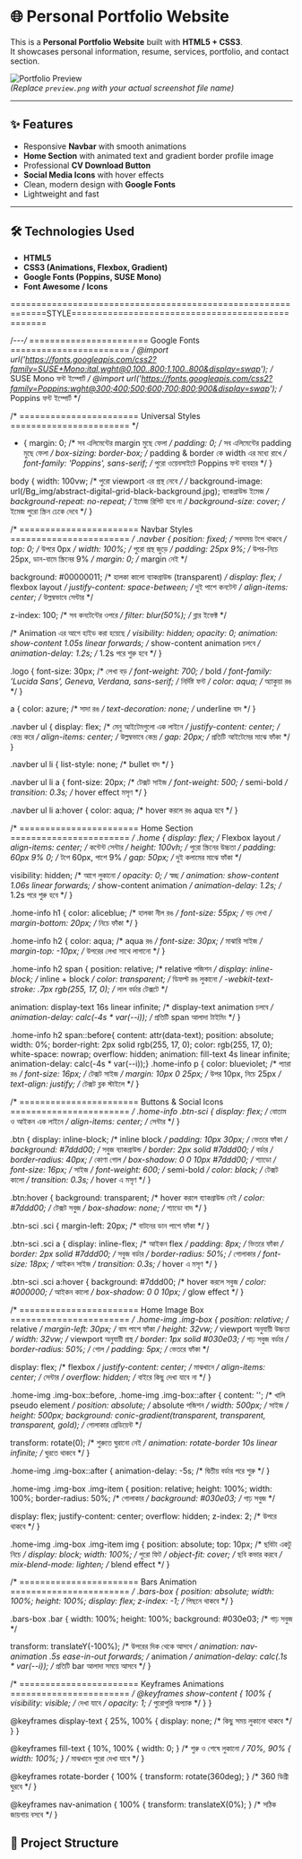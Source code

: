 # 🌐 Personal Portfolio Website  

This is a **Personal Portfolio Website** built with **HTML5 + CSS3**.  
It showcases personal information, resume, services, portfolio, and contact section.  

![Portfolio Preview](./preview.png)  
*(Replace `preview.png` with your actual screenshot file name)*  

---

## ✨ Features  
- Responsive **Navbar** with smooth animations  
- **Home Section** with animated text and gradient border profile image  
- Professional **CV Download Button**  
- **Social Media Icons** with hover effects  
- Clean, modern design with **Google Fonts**  
- Lightweight and fast  

---

## 🛠️ Technologies Used  
- **HTML5**  
- **CSS3 (Animations, Flexbox, Gradient)**  
- **Google Fonts (Poppins, SUSE Mono)**  
- **Font Awesome / Icons**  

=============================================================STYLE=================================================


/*---/* =======================
   Google Fonts
======================= */
@import url('https://fonts.googleapis.com/css2?family=SUSE+Mono:ital,wght@0,100..800;1,100..800&display=swap'); /* SUSE Mono ফন্ট ইম্পোর্ট */
@import url('https://fonts.googleapis.com/css2?family=Poppins:wght@300;400;500;600;700;800;900&display=swap'); /* Poppins ফন্ট ইম্পোর্ট */


/* =======================
   Universal Styles
======================= */
* {
  margin: 0; /* সব এলিমেন্টের margin মুছে ফেলা */
  padding: 0; /* সব এলিমেন্টের padding মুছে ফেলা */
  box-sizing: border-box; /* padding & border কে width এর মধ্যে রাখে */
  font-family: 'Poppins', sans-serif; /* পুরো ওয়েবসাইটে Poppins ফন্ট ব্যবহার */
}

body {
  width: 100vw; /* পুরো viewport এর প্রস্থ নেবে */
  /* background-image: url(/Bg_img/abstract-digital-grid-black-background.jpg);  ব্যাকগ্রাউন্ড ইমেজ */
  background-repeat: no-repeat; /* ইমেজ রিপিট হবে না */
  background-size: cover; /* ইমেজ পুরো স্ক্রিন ঢেকে দেবে */
}


/* =======================
   Navbar Styles
======================= */
.navber {
  position: fixed; /* সবসময় টপে থাকবে */
  top: 0; /* উপরে 0px */
  width: 100%; /* পুরো প্রস্থ জুড়ে */
  padding: 25px 9%; /* উপর-নিচে 25px, ডান-বামে স্ক্রিনের 9% */
  margin: 0; /* margin নেই */

  background: #00000011; /* হালকা কালো ব্যাকগ্রাউন্ড (transparent) */
  display: flex; /* flexbox layout */
  justify-content: space-between; /* দুই পাশে কনটেন্ট */
  align-items: center; /* উল্লম্বভাবে সেন্টার */

  z-index: 100; /* সব কনটেন্টের ওপরে */
  filter: blur(50%); /* ব্লার ইফেক্ট */

  /* Animation এর আগে হাইড করা হয়েছে */
  visibility: hidden;
  opacity: 0;
  animation: show-content 1.05s linear forwards; /* show-content animation চলবে */
  animation-delay: 1.2s; /* 1.2s পরে শুরু হবে */
}

.logo {
  font-size: 30px; /* লেখা বড় */
  font-weight: 700; /* bold */
  font-family: 'Lucida Sans', Geneva, Verdana, sans-serif; /* নির্দিষ্ট ফন্ট */
  color: aqua; /* অ্যাকুয়া রঙ */
}

a {
  color: azure; /* সাদা রঙ */
  text-decoration: none; /* underline বাদ */
}

.navber ul {
  display: flex; /* মেনু আইটেমগুলো এক লাইনে */
  justify-content: center; /* কেন্দ্র করে */
  align-items: center; /* উল্লম্বভাবে কেন্দ্র */
  gap: 20px; /* প্রতিটি আইটেমের মাঝে ফাঁকা */
}

.navber ul li {
  list-style: none; /* bullet বাদ */
}

.navber ul li a {
  font-size: 20px; /* টেক্সট সাইজ */
  font-weight: 500; /* semi-bold */
  transition: 0.3s; /* hover effect মসৃণ */
}

.navber ul li a:hover {
  color: aqua; /* hover করলে রঙ aqua হবে */
}


/* =======================
   Home Section
======================= */
.home {
  display: flex; /* Flexbox layout */
  align-items: center; /* কন্টেন্ট সেন্টার */
  height: 100vh; /* পুরো স্ক্রিনের উচ্চতা */
  padding: 60px 9% 0; /* টপে 60px, পাশে 9% */
  gap: 50px; /* দুই কলামের মাঝে ফাঁকা */

  visibility: hidden; /* আগে লুকানো */
  opacity: 0; /* স্বচ্ছ */
  animation: show-content 1.06s linear forwards; /* show-content animation */
  animation-delay: 1.2s; /* 1.2s পরে শুরু হবে */
}

.home-info h1 {
  color: aliceblue; /* হালকা নীল রঙ */
  font-size: 55px; /* বড় লেখা */
  margin-bottom: 20px; /* নিচে ফাঁকা */
}

.home-info h2 {
  color: aqua; /* aqua রঙ */
  font-size: 30px; /* মাঝারি সাইজ */
  margin-top: -10px; /* উপরের লেখা সাথে লাগানো */
}

.home-info h2 span {
  position: relative; /* relative পজিশন */
  display: inline-block; /* inline + block */
  color: transparent; /* ডিফল্ট রঙ লুকানো */
  -webkit-text-stroke: .7px rgb(255, 17, 0); /* লাল বর্ডার টেক্সটে */

  animation: display-text 16s linear infinite; /* display-text animation চলবে */
  animation-delay: calc(-4s * var(--i)); /* প্রতিটি span আলাদা টাইমিং */
}

.home-info h2 span::before{ 
    content: attr(data-text); 
    position: absolute; width: 0%; 
    border-right: 2px solid rgb(255, 17, 0); 
    color: rgb(255, 17, 0); 
    white-space: nowrap; 
    overflow: hidden; 
    animation: fill-text 4s linear infinite; 
    animation-delay: calc(-4s * var(--i));}
.home-info p {
  color: blueviolet; /* প্যারা রঙ */
  font-size: 16px; /* টেক্সট সাইজ */
  margin: 10px 0 25px; /* উপর 10px, নিচে 25px */
  text-align: justify; /* টেক্সট ব্লক স্টাইলে */
}


/* =======================
   Buttons & Social Icons
======================= */
.home-info .btn-sci {
  display: flex; /* বোতাম ও আইকন এক লাইনে */
  align-items: center; /* সেন্টার */
}

.btn {
  display: inline-block; /* inline block */
  padding: 10px 30px; /* ভেতরে ফাঁকা */
  background: #7ddd00; /* সবুজ ব্যাকগ্রাউন্ড */
  border: 2px solid #7ddd00; /* বর্ডার */
  border-radius: 40px; /* কোণা গোল */
  box-shadow: 0 0 10px #7ddd00; /* শ্যাডো */
  font-size: 16px; /* সাইজ */
  font-weight: 600; /* semi-bold */
  color: black; /* টেক্সট কালো */
  transition: 0.3s; /* hover এ মসৃণ */
}

.btn:hover {
  background: transparent; /* hover করলে ব্যাকগ্রাউন্ড নেই */
  color: #7ddd00; /* টেক্সট সবুজ */
  box-shadow: none; /* শ্যাডো বাদ */
}

.btn-sci .sci {
  margin-left: 20px; /* বাটনের ডান পাশে ফাঁকা */
}

.btn-sci .sci a {
  display: inline-flex; /* আইকন flex */
  padding: 8px; /* ভিতরে ফাঁকা */
  border: 2px solid #7ddd00; /* সবুজ বর্ডার */
  border-radius: 50%; /* গোলাকার */
  font-size: 18px; /* আইকন সাইজ */
  transition: 0.3s; /* hover এ মসৃণ */
}

.btn-sci .sci a:hover {
  background: #7ddd00; /* hover করলে সবুজ */
  color: #000000; /* আইকন কালো */
  box-shadow: 0 0 10px; /* glow effect */
}


/* =======================
   Home Image Box
======================= */
.home-img .img-box {
  position: relative; /* relative */
  margin-left: 30px; /* বাম পাশে ফাঁকা */
  height: 32vw; /* viewport অনুযায়ী উচ্চতা */
  width: 32vw; /* viewport অনুযায়ী প্রস্থ */
  border: 1px solid #030e03; /* গাঢ় সবুজ বর্ডার */
  border-radius: 50%; /* গোল */
  padding: 5px; /* ভেতরে ফাঁকা */

  display: flex; /* flexbox */
  justify-content: center; /* মাঝখানে */
  align-items: center; /* সেন্টার */
  overflow: hidden; /* বাইরে কিছু দেখা যাবে না */
}

.home-img .img-box::before,
.home-img .img-box::after {
  content: ''; /* খালি pseudo element */
  position: absolute; /* absolute পজিশন */
  width: 500px; /* সাইজ */
  height: 500px;
  background: conic-gradient(transparent, transparent, transparent, gold); /* গোলাকার গ্রেডিয়েন্ট */

  transform: rotate(0); /* শুরুতে ঘুরানো নেই */
  animation: rotate-border 10s linear infinite; /* ঘুরতে থাকবে */
}

.home-img .img-box::after {
  animation-delay: -5s; /* দ্বিতীয় বর্ডার পরে শুরু */
}

.home-img .img-box .img-item {
  position: relative; 
  height: 100%; 
  width: 100%; 
  border-radius: 50%; /* গোলাকার */
  background: #030e03; /* গাঢ় সবুজ */

  display: flex; 
  justify-content: center; 
  overflow: hidden; 
  z-index: 2; /* উপরে থাকবে */
}

.home-img .img-box .img-item img {
  position: absolute;
  top: 10px; /* ছবিটা একটু নিচে */
  display: block;
  width: 100%; /* পুরো ফিট */
  object-fit: cover; /* ছবি কভার করবে */
  mix-blend-mode: lighten; /* blend effect */
}


/* =======================
   Bars Animation
======================= */
.bars-box {
  position: absolute; 
  width: 100%; 
  height: 100%; 
  display: flex; 
  z-index: -1; /* পিছনে থাকবে */
}

.bars-box .bar {
  width: 100%; 
  height: 100%; 
  background: #030e03; /* গাঢ় সবুজ */

  transform: translateY(-100%); /* উপরের দিক থেকে আসবে */
  animation: nav-animation .5s ease-in-out forwards; /* animation */
  animation-delay: calc(.1s * var(--i)); /* প্রতিটি bar আলাদা সময়ে আসবে */
}


/* =======================
   Keyframes Animations
======================= */
@keyframes show-content {
  100% {
    visibility: visible; /* দেখা যাবে */
    opacity: 1; /* পুরোপুরি অপ্যাক */
  }
}

@keyframes display-text {
  25%, 100% {
    display: none; /* কিছু সময় লুকানো থাকবে */
  }
}

@keyframes fill-text {
  10%, 100% { width: 0; } /* শুরু ও শেষে লুকানো */
  70%, 90% { width: 100%; } /* মাঝখানে পুরো দেখা যাবে */
}

@keyframes rotate-border {
  100% { transform: rotate(360deg); } /* 360 ডিগ্রী ঘুরবে */
}

@keyframes nav-animation {
  100% { transform: translateX(0%); } /* সঠিক জায়গায় বসবে */
}


## 📂 Project Structure  
